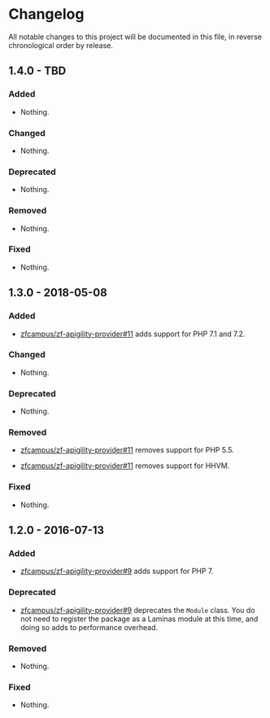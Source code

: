 # Changelog

All notable changes to this project will be documented in this file, in reverse chronological order by release.

## 1.4.0 - TBD

### Added

- Nothing.

### Changed

- Nothing.

### Deprecated

- Nothing.

### Removed

- Nothing.

### Fixed

- Nothing.

## 1.3.0 - 2018-05-08

### Added

- [zfcampus/zf-apigility-provider#11](https://github.com/zfcampus/zf-apigility-provider/pull/11) adds support for PHP 7.1 and 7.2.

### Changed

- Nothing.

### Deprecated

- Nothing.

### Removed

- [zfcampus/zf-apigility-provider#11](https://github.com/zfcampus/zf-apigility-provider/pull/11) removes support for PHP 5.5.

- [zfcampus/zf-apigility-provider#11](https://github.com/zfcampus/zf-apigility-provider/pull/11) removes support for HHVM.

### Fixed

- Nothing.

## 1.2.0 - 2016-07-13

### Added

- [zfcampus/zf-apigility-provider#9](https://github.com/zfcampus/zf-apigility-provider/pull/9) adds support
  for PHP 7.

### Deprecated

- [zfcampus/zf-apigility-provider#9](https://github.com/zfcampus/zf-apigility-provider/pull/9) deprecates the
  `Module` class. You do not need to register the package as a Laminas module at this
  time, and doing so adds to performance overhead.

### Removed

- Nothing.

### Fixed

- Nothing.
